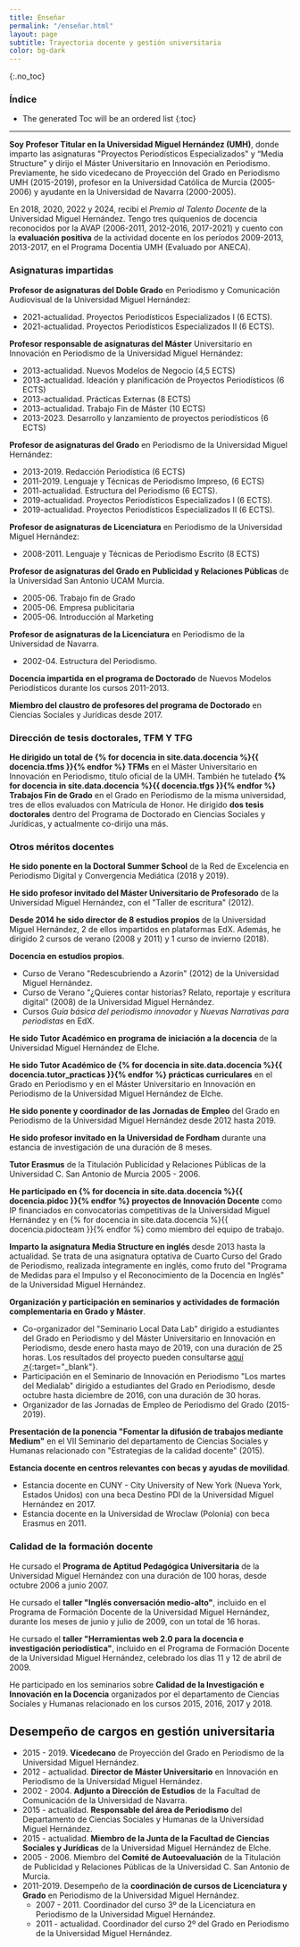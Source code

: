 ```yaml
---
title: Enseñar
permalink: "/enseñar.html"
layout: page
subtitle: Trayectoria docente y gestión universitaria
color: bg-dark
---
```


{:.no_toc}
### Índice

- The generated Toc will be an ordered list
{:toc}

* * *

**Soy Profesor Titular en la Universidad Miguel Hernández (UMH)**, donde imparto las asignaturas "Proyectos Periodísticos Especializados" y “Media Structure” y dirijo el Máster Universitario en Innovación en Periodismo. Previamente, he sido vicedecano de Proyección del Grado en Periodismo UMH (2015-2019), profesor en la Universidad Católica de Murcia (2005-2006) y ayudante en la Universidad de Navarra (2000-2005).

En 2018, 2020, 2022 y 2024, recibí el _Premio al Talento Docente_ de la Universidad Miguel Hernández. Tengo tres quiquenios de docencia reconocidos por la AVAP (2006-2011, 2012-2016, 2017-2021) y cuento con la **evaluación positiva** de la actividad docente en los períodos 2009-2013, 2013-2017, en el Programa Docentia UMH (Evaluado por ANECA).

### Asignaturas impartidas

**Profesor de asignaturas del Doble Grado** en Periodismo y Comunicación Audiovisual de la Universidad Miguel Hernández: 
- 2021-actualidad. Proyectos Periodísticos Especializados I (6 ECTS).
- 2021-actualidad. Proyectos Periodísticos Especializados II (6 ECTS).

**Profesor responsable de asignaturas del Máster** Universitario en Innovación en Periodismo de la Universidad Miguel Hernández:
- 2013-actualidad. Nuevos Modelos de Negocio (4,5 ECTS) 
- 2013-actualidad. Ideación y planificación de Proyectos Periodísticos (6 ECTS)
- 2013-actualidad. Prácticas Externas (8 ECTS)
- 2013-actualidad. Trabajo Fin de Máster (10 ECTS) 
- 2013-2023. Desarrollo y lanzamiento de proyectos periodísticos  (6 ECTS)

**Profesor de asignaturas del Grado** en Periodismo de la Universidad Miguel Hernández: 
- 2013-2019. Redacción Periodística (6 ECTS)
- 2011-2019. Lenguaje y Técnicas de Periodismo Impreso, (6 ECTS)
- 2011-actualidad. Estructura del Periodismo (6 ECTS).
- 2019-actualidad. Proyectos Periodísticos Especializados I (6 ECTS).
- 2019-actualidad. Proyectos Periodísticos Especializados II (6 ECTS).

**Profesor de asignaturas de Licenciatura** en Periodismo de la Universidad Miguel Hernández:
- 2008-2011. Lenguaje y Técnicas de Periodismo Escrito (8 ECTS)

**Profesor de asignaturas del Grado en Publicidad y Relaciones Públicas** de la Universidad San Antonio UCAM Murcia. 
- 2005-06. Trabajo fin de Grado 
- 2005-06. Empresa publicitaria
- 2005-06. Introducción al Marketing

**Profesor de asignaturas de la Licenciatura** en Periodismo de la Universidad de Navarra. 
- 2002-04. Estructura del Periodismo.

**Docencia impartida en el programa de Doctorado** de Nuevos Modelos Periodísticos durante los cursos 2011-2013. 

**Miembro del claustro de profesores del programa de Doctorado** en Ciencias Sociales y Jurídicas desde 2017. 

### Dirección de tesis doctorales, TFM Y TFG

**He dirigido un total de {% for docencia in site.data.docencia %}{{ docencia.tfms }}{% endfor %} TFMs** en el Máster Universitario en Innovación en Periodismo, título oficial de la UMH. También he tutelado **{% for docencia in site.data.docencia %}{{ docencia.tfgs }}{% endfor %} Trabajos Fin de Grado** en el Grado en Periodismo de la misma universidad, tres de ellos evaluados con Matrícula de Honor. He dirigido  **dos tesis doctorales** dentro del Programa de Doctorado en Ciencias Sociales y Jurídicas, y actualmente co-dirijo una más. 

### Otros méritos docentes
**He sido ponente en la Doctoral Summer School** de la Red de Excelencia en Periodismo Digital y Convergencia Mediática (2018 y 2019).

**He sido profesor invitado del Máster Universitario de Profesorado** de la Universidad Miguel Hernández, con el "Taller de escritura" (2012). 

**Desde 2014 he sido director de 8 estudios propios** de la Universidad Miguel Hernández, 2 de ellos impartidos en plataformas EdX. Además, he dirigido 2 cursos de verano (2008 y 2011) y 1 curso de invierno (2018). 

**Docencia en estudios propios**.
- Curso de Verano "Redescubriendo a Azorín" (2012) de la Universidad Miguel Hernández. 
- Curso de Verano "¿Quieres contar historias? Relato, reportaje y escritura digital" (2008) de la Universidad Miguel Hernández. 
- Cursos *Guía básica del periodismo innovador* y *Nuevas Narrativas para periodistas* en EdX. 

**He sido Tutor Académico en programa de iniciación a la docencia** de la Universidad Miguel Hernández de Elche.

**He sido Tutor Académico de {% for docencia in site.data.docencia %}{{ docencia.tutor_practicas }}{% endfor %} prácticas curriculares** en el Grado en Periodismo y en el Máster Universitario en Innovación en Periodismo de la Universidad Miguel Hernández de Elche.

**He sido ponente y coordinador de las Jornadas de Empleo** del Grado en Periodismo de la Universidad Miguel Hernández desde 2012 hasta 2019.

**He sido profesor invitado en la Universidad de Fordham** durante una estancia de investigación de una duración de 8 meses. 

**Tutor Erasmus** de la Titulación Publicidad y Relaciones Públicas de la Universidad C. San Antonio de Murcia 2005 - 2006. 

**He participado en {% for docencia in site.data.docencia %}{{ docencia.pidoc }}{% endfor %} proyectos de Innovación Docente** como IP financiados en convocatorias competitivas de la Universidad Miguel Hernández y en {% for docencia in site.data.docencia %}{{ docencia.pidocteam }}{% endfor %} como miembro del equipo de trabajo.

**Imparto la asignatura Media Structure en inglés** desde 2013 hasta la actualidad. Se trata de una asignatura optativa de Cuarto Curso del Grado de Periodismo, realizada íntegramente en inglés, como fruto del "Programa de Medidas para el Impulso y el Reconocimiento de la Docencia en Inglés" de la Universidad Miguel Hernández.

**Organización y participación en seminarios y actividades de formación complementaria en Grado y Máster**. 
- Co-organizador del "Seminario Local Data Lab" dirigido a estudiantes del Grado en Periodismo y del Máster Universitario en Innovación en Periodismo, desde enero hasta mayo de 2019, con una duración de 25 horas. Los resultados del proyecto pueden consultarse [aquí ↗️](https://localdatalab.umh.es/){:target="_blank"}.
- Participación en el Seminario de Innovación en Periodismo "Los martes del Medialab" dirigido a estudiantes del Grado en Periodismo, desde octubre hasta diciembre de 2016, con una duración de 30 horas. 
- Organizador de las Jornadas de Empleo de Periodismo del Grado (2015-2019).

**Presentación de la ponencia "Fomentar la difusión de trabajos mediante Medium"** en el VII Seminario del departamento de Ciencias Sociales y Humanas relacionado con "Estrategias de la calidad docente" (2015). 

**Estancia docente en centros relevantes con becas y ayudas de movilidad**. 
- Estancia docente en CUNY - City University of New York (Nueva York, Estados Unidos) con una beca Destino PDI de la Universidad Miguel Hernández en 2017. 
- Estancia docente en la Universidad de Wroclaw (Polonia) con beca Erasmus en 2011. 

### Calidad de la formación docente

He cursado el **Programa de Aptitud Pedagógica Universitaria** de la Universidad Miguel Hernández con una duración de 100 horas, desde octubre 2006 a junio 2007. 

He cursado el **taller "Inglés conversación medio-alto"**, incluido en el Programa de Formación Docente de la Universidad Miguel Hernández, durante los meses de junio y julio de 2009, con un total de 16 horas. 

He cursado el **taller "Herramientas web 2.0 para la docencia e investigación periodística"**, incluido en el Programa de Formación Docente de la Universidad Miguel Hernández, celebrado los días 11 y  12 de abril de  2009.

He participado en los seminarios sobre **Calidad de la Investigación e Innovación en la Docencia** organizados por el departamento de Ciencias Sociales y Humanas relacionado en los cursos 2015, 2016, 2017 y 2018. 

## Desempeño de cargos en gestión universitaria

- 2015 - 2019. **Vicedecano** de Proyección del Grado en Periodismo de la Universidad Miguel Hernández.
- 2012 - actualidad. **Director de Máster Universitario** en Innovación en Periodismo de la Universidad Miguel Hernández.
- 2002 - 2004. **Adjunto a Dirección de Estudios** de la Facultad de Comunicación de la Universidad de Navarra. 
- 2015 - actualidad. **Responsable del área de Periodismo** del Departamento de Ciencias Sociales y Humanas de la Universidad Miguel Hernández.
- 2015 - actualidad. **Miembro de la Junta de la Facultad de Ciencias Sociales y Jurídicas** de la Universidad Miguel Hernández de Elche. 
- 2005 - 2006. Miembro del **Comité de Autoevaluación** de la Titulación de Publicidad y Relaciones Públicas de la Universidad C. San Antonio de Murcia.
- 2011-2019. Desempeño de la **coordinación de cursos de Licenciatura y Grado** en Periodismo de la Universidad Miguel Hernández.
	- 2007 - 2011. Coordinador del curso 3º de la Licenciatura en Periodismo de la Universidad Miguel Hernández.
	- 2011 - actualidad. Coordinador del curso 2º del Grado en Periodismo de la Universidad Miguel Hernández.